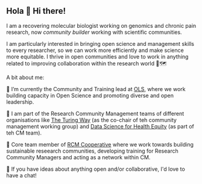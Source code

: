 ## Hola 👋 Hi there! 

I am a recovering molecular biologist working on genomics and chronic pain research, now *community builder* working with scientific communities. 

I am particularly interested in bringing open science and management skills to every researcher, so we can work more efficiently and make science more equitable. 
I thrive in open communities and love to work in anything related to improving collaboration within the research world 🧬🗺️

A bit about me: 

🌱 I’m currently the Community and Training lead at [OLS](https://we-are-ols.org/), where we work building capacity in Open Science and promoting diverse and open leadership.

🔭 I am part of the Research Community Management teams of different organisations like [The Turing Way](https://book.the-turing-way.org/) (as the co-chair of teh community management working group) and [Data Science for Health Equity](https://www.datascienceforhealthequity.com/) (as part of teh CM team). 

👯 Core team member of [RCM Cooperative](https://www.rcmcooperative.com/) where we work towards building sustainable reseearch communities, developing training for Research Community Managers and acting as a network within CM. 

💬 If you have ideas about anything open and/or collaborative, I'd love to have a chat! 
